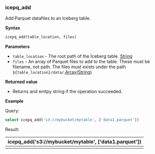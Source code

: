 ### icepq_add

Add Parquet datafiles to an Iceberg table.

**Syntax**

```sql
icepq_add(table_location, files)
```

**Parameters**

- `table_location` - The root path of the Iceberg table. [String](https://clickhouse.com/docs/en/sql-reference/data-types/string)
- `files` - An array of Parquet files to add to the table. These must be filename, not path. The files must exists under the path `${table_location}/data/`.[Array(String)](https://clickhouse.com/docs/sql-reference/data-types/array)

**Returned value**

- Returns and emtpy string if the operation succeeded.

**Example**

Query:

```sql
select icepq_add('s3://mybucket/mytable', ['data1.parquet'])
```

Result:

| icepq_add('s3://mybucket/mytable', ['data1.parquet']) |
|-:|
||